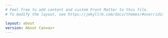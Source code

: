 ```yaml
---
# Feel free to add content and custom Front Matter to this file.
# To modify the layout, see https://jekyllrb.com/docs/themes/#overriding-theme-defaults

layout: about
version: About Canvas+
---
```

